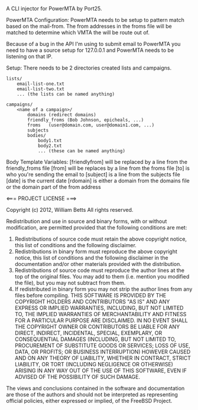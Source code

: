 A CLI injector for PowerMTA by Port25.

PowerMTA Configuration:
   PowerMTA needs to be setup to pattern match based on the mail-from.
   The from addresses in the froms file will be matched to determine
   which VMTA the will be route out of.
    
   Because of a bug in the API I'm using to submit email to PowerMTA
   you need to have a source setup for 127.0.0.1 and PowerMTA needs
   to be listening on that IP.

Setup:
    There needs to be 2 directories created lists and campaigns.

    lists/
        email-list-one.txt
        email-list-two.txt
        ... (the lists can be named anything)

    campaigns/
        <name of a campaign>/
            domains (redirect domains)
            friendly_froms (Bob Johnson, epicheals, ...)
            froms   (user@domain.com, user@domain1.com, ...)
            subjects
            bodies/
                body1.txt
                body2.txt
                ... (these can be named anything)


Body Template Variables:
    [friendlyfrom] will be replaced by a line from the friendly_froms file
    [from] will be replaces by a line from the froms file
    [to] is who you're sending the email to
    [subject] is a line from the subjects file
    [date] is the current date
    [rdomain] is either a domain from the domains file or the domain part of the from address 


<=== PROJECT LICENSE ===>

Copyright (c) 2012, William Betts
All rights reserved.

Redistribution and use in source and binary forms, with or without
modification, are permitted provided that the following conditions are met: 

1. Redistributions of source code must retain the above copyright notice, this
   list of conditions and the following disclaimer. 
2. Redistributions in binary form must reproduce the above copyright notice,
   this list of conditions and the following disclaimer in the documentation
   and/or other materials provided with the distribution. 
3. Redistributions of source code must reproduce the author lines at the top 
   of the original files. You may add to them (i.e. mention you modified the 
   file), but you may not subtract from them.
4. If redistributed in binary form you may not strip the author lines from any
   files before compiling.
THIS SOFTWARE IS PROVIDED BY THE COPYRIGHT HOLDERS AND CONTRIBUTORS "AS IS" AND
ANY EXPRESS OR IMPLIED WARRANTIES, INCLUDING, BUT NOT LIMITED TO, THE IMPLIED
WARRANTIES OF MERCHANTABILITY AND FITNESS FOR A PARTICULAR PURPOSE ARE
DISCLAIMED. IN NO EVENT SHALL THE COPYRIGHT OWNER OR CONTRIBUTORS BE LIABLE FOR
ANY DIRECT, INDIRECT, INCIDENTAL, SPECIAL, EXEMPLARY, OR CONSEQUENTIAL DAMAGES
(INCLUDING, BUT NOT LIMITED TO, PROCUREMENT OF SUBSTITUTE GOODS OR SERVICES;
LOSS OF USE, DATA, OR PROFITS; OR BUSINESS INTERRUPTION) HOWEVER CAUSED AND
ON ANY THEORY OF LIABILITY, WHETHER IN CONTRACT, STRICT LIABILITY, OR TORT
(INCLUDING NEGLIGENCE OR OTHERWISE) ARISING IN ANY WAY OUT OF THE USE OF THIS
SOFTWARE, EVEN IF ADVISED OF THE POSSIBILITY OF SUCH DAMAGE.

The views and conclusions contained in the software and documentation are those
of the authors and should not be interpreted as representing official policies, 
either expressed or implied, of the FreeBSD Project.


